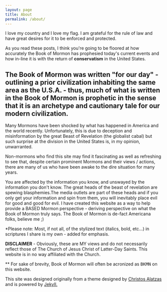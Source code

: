 ```yaml
---
layout: page
title: About
permalink: /about/
---
```


I love my country and I love my flag. I am grateful for the rule of law and have great desires for it to be enforced and protected.

As you read these posts, I think you're going to be floored at how accurately the Book of Mormon has prophesied today's current events and how in-line it is with the return of **conservatism** in the United States.

## The Book of Mormon was written "for our day" - outlining a prior civilization inhabiting the same area as the U.S.A. - thus, much of what is written in the Book of Mormon is prophetic in the sense that it is an archetype and cautionary tale for our modern civilization.

Many Mormons have been shocked by what has happened in America and the world recently. Unfortunately, this is due to deception and misinformation by the great Beast of Revelation (the globalist cabal) but such surprise at the division in the United States is, in my opinion, unwarranted.

Non-mormons who find this site may find it fascinating as well as refreshing to see that, despite certain prominent Mormons and their views / actions, there are many of us who have been awake to the dire situation for many years.

You are affected by the information you know, and unswayed by the information you don't know. The great heads of the beast of revelation are spewing blasphemies.The media outlets are part of these heads and if you only get your information and spin from them, you will inevitably place evil for good and good for evil. I have created this website as a way to help provide a BASED Mormon perspective - deriving perspective on what the Book of Mormon truly says. The Book of Mormon is de-fact Americana folks, believe me ;)

\*Please note: Most, if not all, of the stylized text (italics, bold, etc...) in scriptures I share is my own - added for emphasis.

**DISCLAIMER** - Obviously, these are MY views and do not necessarily reflect those of The Church of Jesus Christ of Latter-Day Saints. This website is in no way affiliated with the Church.

** For sake of brevity, Book of Mormon will often be acronized as <kbd>BKMN</kbd> on this website.

<p>This site was designed originally from a theme designed by <a href="https://twitter.com/chalatz" title="Christos Alatzas twitter page">Christos Alatzas</a> and is powered by <a href="http://www.jekyllrb.com" target="_blank">Jekyll.</a></p>